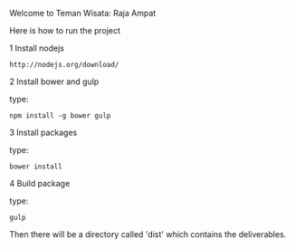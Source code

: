 Welcome to Teman Wisata: Raja Ampat

Here is how to run the project

1 Install nodejs

	http://nodejs.org/download/
	
2 Install bower and gulp

type: 
	
    npm install -g bower gulp

3 Install packages

type:

    bower install

4 Build package

type:

    gulp

Then there will be a directory called 'dist' which contains the deliverables.
